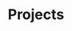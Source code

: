 ---
title: Projects
layout: cv
actions:
  - label: "Download as PDF"
    icon: pdf
    url: "#pdf-asset"
---